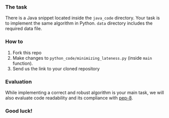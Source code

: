 ### The task
There is a Java snippet located inside the `java_code` directory.
Your task is to implement the same algorithm in Python.
`data` directory includes the required data file.

### How to
1. Fork this repo
1. Make changes to `python_code/minimizing_lateness.py` (inside `main` function).
1. Send us the link to your cloned repository

### Evaluation
While implementing a correct and robust algorithm is your main task,
we will also evaluate code readability and its compliance with [pep-8](https://peps.python.org/pep-0008/).

### Good luck!
